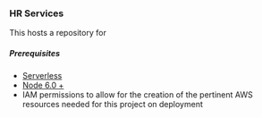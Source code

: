 ### HR Services

This hosts a repository for 

##### Prerequisites
* [Serverless](https://serverless.com/)
* [Node 6.0 + ](https://nodejs.org/en/)
* IAM permissions to allow for the creation of the pertinent AWS resources needed for this project on deployment








